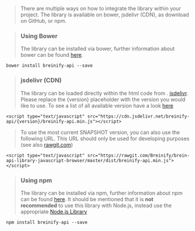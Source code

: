 <blockquote class="lang-specific javascript--browser">
<p>There are multiple ways on how to integrate the library within your project. 
The library is available on bower, jsdelivr (CDN), as download on GitHub, or npm.</p>
</blockquote>

<blockquote class="lang-specific javascript--browser">
<h3>Using Bower</h3>
<p>The library can be installed via bower, further information about bower can be found 
<a href="https://bower.io" target="_blank">here</a>.</p>
</blockquote>

>
```javascript--browser
bower install breinify-api --save
```

<blockquote class="lang-specific javascript--browser">
<h3>jsdelivr (CDN)</h3>
<p>The library can be loaded directly within the html code from . 
<a href="https://www.jsdelivr.com/" target="_blank">jsdelivr</a>. Please replace
the {version} placeholder with the version you would like to use.
To see a list of all available version have a look 
<a href="https://www.jsdelivr.com/projects/breinify-api" target="_blank">here</a></p>
</blockquote>

>
```javascript--browser
<script type="text/javascript" src="https://cdn.jsdelivr.net/breinify-api/{version}/breinify-api.min.js"></script>
```

<blockquote class="lang-specific javascript--browser">
<p>To use the most current SNAPSHOT version, you can also use the following URL.
This URL should only be used for developing purposes (see also <a href="https://rawgit.com/" target="_blank">rawgit.com</a>)</p>
</blockquote>

>
```javascript--browser
<script type="text/javascript" src="https://rawgit.com/Breinify/brein-api-library-javascript-browser/master/dist/breinify-api.min.js"></script>
```

<blockquote class="lang-specific javascript--browser">
<h3>Using npm</h3>
<p>The library can be installed via npm, further information about npm can be found 
<a href="https://www.npmjs.com/" target="_blank">here</a>. It should be mentioned that it is 
<b>not recommended</b> to use this library with Node.js, instead use the appropriate
<a href="https://github.com/Breinify/brein-api-library-node" target="_blank">Node.js Library</a></p>
</blockquote>

>
```javascript--browser
npm install breinify-api --save
```
